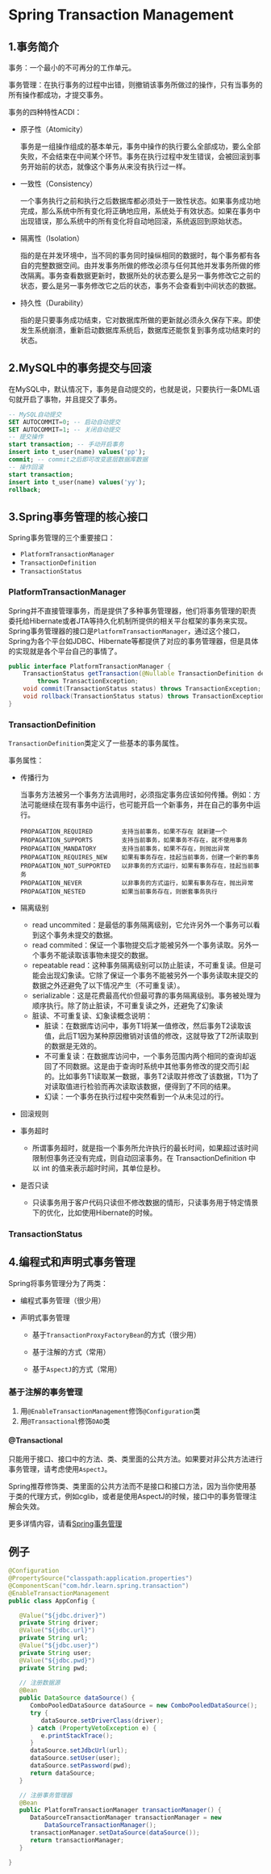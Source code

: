 

# Spring Transaction Management

## 1.事务简介

事务：一个最小的不可再分的工作单元。

事务管理：在执行事务的过程中出错，则撤销该事务所做过的操作，只有当事务的所有操作都成功，才提交事务。

事务的四种特性ACDI：

- 原子性（Atomicity）

    事务是一组操作组成的基本单元，事务中操作的执行要么全部成功，要么全部失败，不会结束在中间某个环节。事务在执行过程中发生错误，会被回滚到事务开始前的状态，就像这个事务从来没有执行过一样。

- 一致性（Consistency）

    一个事务执行之前和执行之后数据库都必须处于一致性状态。如果事务成功地完成，那么系统中所有变化将正确地应用，系统处于有效状态。如果在事务中出现错误，那么系统中的所有变化将自动地回滚，系统返回到原始状态。

- 隔离性（Isolation）

    指的是在并发环境中，当不同的事务同时操纵相同的数据时，每个事务都有各自的完整数据空间。由并发事务所做的修改必须与任何其他并发事务所做的修改隔离。事务查看数据更新时，数据所处的状态要么是另一事务修改它之前的状态，要么是另一事务修改它之后的状态，事务不会查看到中间状态的数据。

- 持久性（Durability）

    指的是只要事务成功结束，它对数据库所做的更新就必须永久保存下来。即使发生系统崩溃，重新启动数据库系统后，数据库还能恢复到事务成功结束时的状态。


## 2.MySQL中的事务提交与回滚

在MySQL中，默认情况下，事务是自动提交的，也就是说，只要执行一条DML语句就开启了事物，并且提交了事务。

```sql
-- MySQL自动提交
SET AUTOCOMMIT=0; -- 启动自动提交
SET AUTOCOMMIT=1; -- 关闭自动提交
-- 提交操作
start transaction; -- 手动开启事务
insert into t_user(name) values('pp');
commit; -- commit之后即可改变底层数据库数据
-- 操作回滚
start transaction;
insert into t_user(name) values('yy');
rollback;
```



## 3.Spring事务管理的核心接口

Spring事务管理的三个重要接口：

- `PlatformTransactionManager`
- `TransactionDefinition`
- `TransactionStatus`

### PlatformTransactionManager

Spring并不直接管理事务，而是提供了多种事务管理器，他们将事务管理的职责委托给Hibernate或者JTA等持久化机制所提供的相关平台框架的事务来实现。 Spring事务管理器的接口是`PlatformTransactionManager`，通过这个接口，Spring为各个平台如JDBC、Hibernate等都提供了对应的事务管理器，但是具体的实现就是各个平台自己的事情了。

```java
public interface PlatformTransactionManager {
    TransactionStatus getTransaction(@Nullable TransactionDefinition definition) 
        throws TransactionException;
    void commit(TransactionStatus status) throws TransactionException;
    void rollback(TransactionStatus status) throws TransactionException;
}
```

### TransactionDefinition

`TransactionDefinition`类定义了一些基本的事务属性。

事务属性：

- 传播行为

    当事务方法被另一个事务方法调用时，必须指定事务应该如何传播。例如：方法可能继续在现有事务中运行，也可能开启一个新事务，并在自己的事务中运行。

    ```
    PROPAGATION_REQUIRED        支持当前事务，如果不存在 就新建一个
    PROPAGATION_SUPPORTS        支持当前事务，如果事务不存在，就不使用事务
    PROPAGATION_MANDATORY       支持当前事务，如果不存在，则抛出异常
    PROPAGATION_REQUIRES_NEW    如果有事务存在，挂起当前事务，创建一个新的事务
    PROPAGATION_NOT_SUPPORTED   以非事务的方式运行，如果有事务存在，挂起当前事务
    PROPAGATION_NEVER 			以非事务的方式运行，如果有事务存在，抛出异常
    PROPAGATION_NESTED          如果当前事务存在，则嵌套事务执行
    ```

- 隔离级别

    - read uncommited：是最低的事务隔离级别，它允许另外一个事务可以看到这个事务未提交的数据。
    - read commited：保证一个事物提交后才能被另外一个事务读取。另外一个事务不能读取该事物未提交的数据。
    - repeatable read：这种事务隔离级别可以防止脏读，不可重复读。但是可能会出现幻象读。它除了保证一个事务不能被另外一个事务读取未提交的数据之外还避免了以下情况产生（不可重复读）。
    - serializable：这是花费最高代价但最可靠的事务隔离级别。事务被处理为顺序执行。除了防止脏读，不可重复读之外，还避免了幻象读
    - 脏读、不可重复读、幻象读概念说明：
        - 脏读：在数据库访问中，事务T1将某一值修改，然后事务T2读取该值，此后T1因为某种原因撤销对该值的修改，这就导致了T2所读取到的数据是无效的。
        - 不可重复读：在数据库访问中，一个事务范围内两个相同的查询却返回了不同数据。这是由于查询时系统中其他事务修改的提交而引起的。比如事务T1读取某一数据，事务T2读取并修改了该数据，T1为了对读取值进行检验而再次读取该数据，便得到了不同的结果。
        - 幻读：一个事务在执行过程中突然看到一个从未见过的行。

- 回滚规则

- 事务超时

    - 所谓事务超时，就是指一个事务所允许执行的最长时间，如果超过该时间限制但事务还没有完成，则自动回滚事务。在 TransactionDefinition 中以 int 的值来表示超时时间，其单位是秒。

- 是否只读

    - 只读事务用于客户代码只读但不修改数据的情形，只读事务用于特定情景下的优化，比如使用Hibernate的时候。

### TransactionStatus

## 4.编程式和声明式事务管理

Spring将事务管理分为了两类：

- 编程式事务管理（很少用）

- 声明式事务管理

    - 基于`TransactionProxyFactoryBean`的方式（很少用）

    - 基于注解的方式（常用）

    - 基于`AspectJ`的方式（常用）


### 基于注解的事务管理

1. 用`@EnableTransactionManagement`修饰`@Configuration`类
2. 用`@Transactional`修饰`DAO`类

#### @Transactional

只能用于接口、接口中的方法、类、类里面的公共方法。如果要对非公共方法进行事务管理，请考虑使用`AspectJ`。

Spring推荐修饰类、类里面的公共方法而不是接口和接口方法，因为当你使用基于类的代理方式，例如cglib，或者是使用AspectJ的时候，接口中的事务管理注解会失效。

更多详情内容，请看[Spring事务管理](https://www.cnblogs.com/takemybreathaway/articles/6396885.html?from=timeline)

## 例子

```java
@Configuration
@PropertySource("classpath:application.properties")
@ComponentScan("com.hdr.learn.spring.transaction")
@EnableTransactionManagement
public class AppConfig {

   @Value("${jdbc.driver}")
   private String driver;
   @Value("${jdbc.url}")
   private String url;
   @Value("${jdbc.user}")
   private String user;
   @Value("${jdbc.pwd}")
   private String pwd;
   
   // 注册数据源
   @Bean
   public DataSource dataSource() {
      ComboPooledDataSource dataSource = new ComboPooledDataSource();
      try {
         dataSource.setDriverClass(driver);
      } catch (PropertyVetoException e) {
         e.printStackTrace();
      }
      dataSource.setJdbcUrl(url);
      dataSource.setUser(user);
      dataSource.setPassword(pwd);
      return dataSource;
   }

   // 注册事务管理器
   @Bean
   public PlatformTransactionManager transactionManager() {
      DataSourceTransactionManager transactionManager = new
          DataSourceTransactionManager();
      transactionManager.setDataSource(dataSource());
      return transactionManager;
   }

}
```





